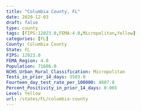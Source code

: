 ```yaml
---
title: "Columbia County, FL"
date: 2020-12-03
draft: false
type: county
tags: [FIPS:12023.0,FEMA:4.0,Micropolitan,Yellow]
categories: [FL]
County: Columbia County
State: FL
FIPS: 12023.0
FEMA_Region: 4.0
Population: 71686.0
NCHS_Urban_Rural_Classification: Micropolitan
Tests_in_prior_14_days: 3503.0
Fourteen_day_test_rate_per_100000: 4887.0
Percent_Positivity_in_prior_14_days: 0.065
Level: Yellow
url: /states/FL/columbia-county
---
```



